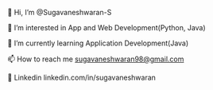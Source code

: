 👋 Hi, I’m @Sugavaneshwaran-S

👀 I’m interested in App and Web Development(Python, Java)

🌱 I’m currently learning Application Development(Java)

📫 How to reach me sugavaneshwaran98@gmail.com

👋 Linkedin linkedin.com/in/sugavaneshwaran
